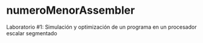 # numeroMenorAssembler
Laboratorio #1: Simulación y optimización de un programa en un procesador escalar segmentado
